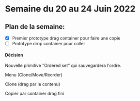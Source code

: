 # Semaine du 20 au 24 Juin 2022

## Plan de la semaine:
- [x] Premier prototype drag container pour faire une copie
- [ ] Prototype drop container pour coller

#### Décision

Nouvelle primitive "Ordered set" qui sauvegardera l'ordre.

Menu (Clone/Move/Reorder)

Clone (drag par le contenu)

Copier par container drag fini